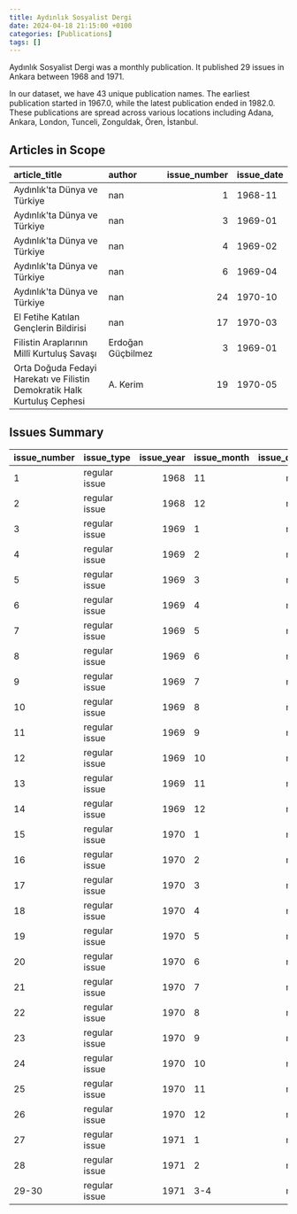 ```yaml
---
title: Aydınlık Sosyalist Dergi
date: 2024-04-18 21:15:00 +0100
categories: [Publications]
tags: []
---
```


Aydınlık Sosyalist Dergi was a monthly publication. It published 29 issues in Ankara between 1968 and 1971.

In our dataset, we have 43 unique publication names. The earliest publication started in 1967.0, while the latest publication ended in 1982.0. These publications are spread across various locations including Adana, Ankara, London, Tunceli, Zonguldak, Ören, İstanbul.

## Articles in Scope

| article_title                                                            | author            |   issue_number | issue_date   |
|:-------------------------------------------------------------------------|:------------------|---------------:|:-------------|
| Aydınlık'ta Dünya ve Türkiye                                             | nan               |              1 | 1968-11      |
| Aydınlık'ta Dünya ve Türkiye                                             | nan               |              3 | 1969-01      |
| Aydınlık'ta Dünya ve Türkiye                                             | nan               |              4 | 1969-02      |
| Aydınlık'ta Dünya ve Türkiye                                             | nan               |              6 | 1969-04      |
| Aydınlık'ta Dünya ve Türkiye                                             | nan               |             24 | 1970-10      |
| El Fetihe Katılan Gençlerin Bildirisi                                    | nan               |             17 | 1970-03      |
| Filistin Araplarının Millî Kurtuluş Savaşı                               | Erdoğan Güçbilmez |              3 | 1969-01      |
| Orta Doğuda Fedayi Harekatı ve Filistin Demokratik Halk Kurtuluş Cephesi | A. Kerim          |             19 | 1970-05      |

## Issues Summary

| issue_number   | issue_type    |   issue_year | issue_month   |   issue_day |
|:---------------|:--------------|-------------:|:--------------|------------:|
| 1              | regular issue |         1968 | 11            |         nan |
| 2              | regular issue |         1968 | 12            |         nan |
| 3              | regular issue |         1969 | 1             |         nan |
| 4              | regular issue |         1969 | 2             |         nan |
| 5              | regular issue |         1969 | 3             |         nan |
| 6              | regular issue |         1969 | 4             |         nan |
| 7              | regular issue |         1969 | 5             |         nan |
| 8              | regular issue |         1969 | 6             |         nan |
| 9              | regular issue |         1969 | 7             |         nan |
| 10             | regular issue |         1969 | 8             |         nan |
| 11             | regular issue |         1969 | 9             |         nan |
| 12             | regular issue |         1969 | 10            |         nan |
| 13             | regular issue |         1969 | 11            |         nan |
| 14             | regular issue |         1969 | 12            |         nan |
| 15             | regular issue |         1970 | 1             |         nan |
| 16             | regular issue |         1970 | 2             |         nan |
| 17             | regular issue |         1970 | 3             |         nan |
| 18             | regular issue |         1970 | 4             |         nan |
| 19             | regular issue |         1970 | 5             |         nan |
| 20             | regular issue |         1970 | 6             |         nan |
| 21             | regular issue |         1970 | 7             |         nan |
| 22             | regular issue |         1970 | 8             |         nan |
| 23             | regular issue |         1970 | 9             |         nan |
| 24             | regular issue |         1970 | 10            |         nan |
| 25             | regular issue |         1970 | 11            |         nan |
| 26             | regular issue |         1970 | 12            |         nan |
| 27             | regular issue |         1971 | 1             |         nan |
| 28             | regular issue |         1971 | 2             |         nan |
| 29-30          | regular issue |         1971 | 3-4           |         nan |